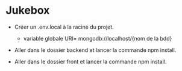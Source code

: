 # Jukebox

- Créer un .env.local à la racine du projet.
   - variable globale URI= mongodb://localhost/{nom de la bdd}
   
- Aller dans le dossier backend et lancer la commande npm install.

- Aller dans le dossier front et lancer la commande npm install.
